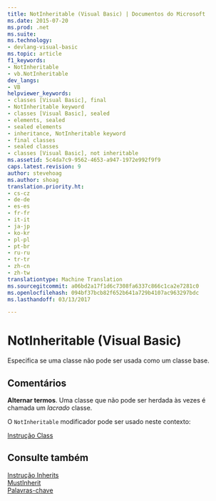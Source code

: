 ```yaml
---
title: NotInheritable (Visual Basic) | Documentos do Microsoft
ms.date: 2015-07-20
ms.prod: .net
ms.suite: 
ms.technology:
- devlang-visual-basic
ms.topic: article
f1_keywords:
- NotInheritable
- vb.NotInheritable
dev_langs:
- VB
helpviewer_keywords:
- classes [Visual Basic], final
- NotInheritable keyword
- classes [Visual Basic], sealed
- elements, sealed
- sealed elements
- inheritance, NotInheritable keyword
- final classes
- sealed classes
- classes [Visual Basic], not inheritable
ms.assetid: 5c4da7c9-9562-4653-a947-1972e992f9f9
caps.latest.revision: 9
author: stevehoag
ms.author: shoag
translation.priority.ht:
- cs-cz
- de-de
- es-es
- fr-fr
- it-it
- ja-jp
- ko-kr
- pl-pl
- pt-br
- ru-ru
- tr-tr
- zh-cn
- zh-tw
translationtype: Machine Translation
ms.sourcegitcommit: a06bd2a17f1d6c7308fa6337c866c1ca2e7281c0
ms.openlocfilehash: 094bf37bcb82f652b641a729b4107ac963297bdc
ms.lasthandoff: 03/13/2017

---
```

# <a name="notinheritable-visual-basic"></a>NotInheritable (Visual Basic)
Especifica se uma classe não pode ser usada como um classe base.  
  
## <a name="remarks"></a>Comentários  
 **Alternar termos**. Uma classe que não pode ser herdada às vezes é chamada um *lacrado* classe.  
  
 O `NotInheritable` modificador pode ser usado neste contexto:  
  
 [Instrução Class](../../../visual-basic/language-reference/statements/class-statement.md)  
  
## <a name="see-also"></a>Consulte também  
 [Instrução Inherits](../../../visual-basic/language-reference/statements/inherits-statement.md)   
 [MustInherit](../../../visual-basic/language-reference/modifiers/mustinherit.md)   
 [Palavras-chave](../../../visual-basic/language-reference/keywords/index.md)
